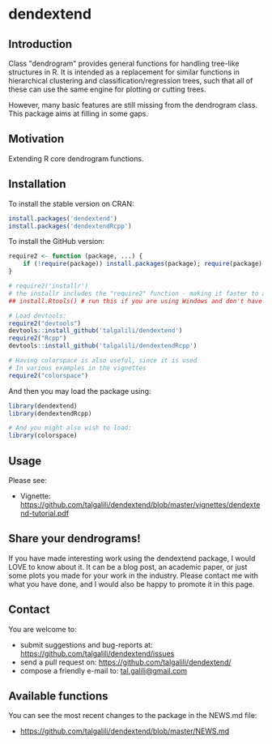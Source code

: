 # dendextend

## Introduction

Class "dendrogram" provides general functions for handling tree-like structures in R. It is intended as a replacement for similar functions in hierarchical clustering and classification/regression trees, such that all of these can use the same engine for plotting or cutting trees.

However, many basic features are still missing from the dendrogram class.  This package aims at filling in some gaps.


## Motivation

Extending R core dendrogram functions.

## Installation

To install the stable version on CRAN:

```r
install.packages('dendextend')
install.packages('dendextendRcpp')
```

To install the GitHub version:

```R
require2 <- function (package, ...) {
	if (!require(package)) install.packages(package); require(package)
}

# require2('installr')
# the installr includes the "require2" function - making it faster to add/load new packages.
## install.Rtools() # run this if you are using Windows and don't have Rtools installed

# Load devtools:
require2("devtools")
devtools::install_github('talgalili/dendextend')
require2("Rcpp")
devtools::install_github('talgalili/dendextendRcpp')

# Having colorspace is also useful, since it is used
# In various examples in the vignettes
require2("colorspace")
```

And then you may load the package using:
```R
library(dendextend)
library(dendextendRcpp)

# And you might also wish to load:
library(colorspace)
```

## Usage

Please see:

- Vignette: https://github.com/talgalili/dendextend/blob/master/vignettes/dendextend-tutorial.pdf

## Share your dendrograms!

If you have made interesting work using the dendextend package, I would LOVE to know about it. It can be a blog post, an academic paper, or just some plots you made for your work in the industry. Please contact me with what you have done, and I would also be happy to promote it in this page.

## Contact

You are welcome to:

* submit suggestions and bug-reports at: <https://github.com/talgalili/dendextend/issues>
* send a pull request on: <https://github.com/talgalili/dendextend/>
* compose a friendly e-mail to: <tal.galili@gmail.com>


## Available functions

You can see the most recent changes to the package in the NEWS.md file:

- https://github.com/talgalili/dendextend/blob/master/NEWS.md

